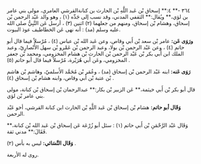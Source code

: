٣٦٤ -** ٤:** إسحاق بْن عَبد اللَّهِ بْن الحارث بن كنانةالقرشي العامري، مولى بني عامر بن لؤي،** ويُقال:** الثقفي المدني، وقد نسب إلى جَدِّه (١) ، وهو والد عَبْد الرحمن بْن إسحاق، وهشام بْن إسحاق، ومنهم من جعلهما (٢) اثنين (٣) ، أرسل عَن النَّبِيُّ صلى الله عليه وسلم (مد) : أنه نهى عَن الخطاطيف عوذ البيوت.

**ورَوَى عَن:** عامر بْن سعد بْن أَبي وقاص، وعن عَبد الله بْن عباس (٤) ، مُرْسلاً فيما قال أبو حاتم (٤) ، وعن عَبْد الرحمن بْن بولا، وعبد الرحمن بْن عَمْرو بْن سهل الأَنْصارِيّ، وعبد الملك ابن أَبي بكر بْن عَبْد الرحمن بْن الحارث بْن هشام المخزومي، ومحمد بْن جعفر المخزومي، وعَن أبي هُرَيْرة، مُرْسلاً فيما قال أبو حاتم (٥) .

**رَوَى عَنه:** ابنه عَبْد الرحمن بْن إسحاق (مد) ، وعُمَر بْن مُحَمَّد الأَسلميّ، وهاشم بْن هاشم بْن عتبة بْن أَبي وقاص، وابنه هشام بْن إسحاق (٤) .

قال أبو بكر بْن أَبي خيثمة،** عَن الزبير بْن بكار:** عبدالرحمان بْن إسحاق بْن كنانة، مولى بني عامر بْن لؤي.

**وَقَال أبو حاتم:** هشام بْن إسحاق بْن عَبد اللَّهِ بْن الحارث ابن كنانة القرشي، أخو عَبْد الرحمن.

وَقَال عَبْد الرَّحْمَنِ بْن أَبي حاتم (١) : سئل أبو زُرْعَة عَن إسحاق بْن عَبد الله بْن كنانة،** فَقَالَ:** مدني ثقة.

**وَقَال النَّسَائي:** ليس به بأس (٢) .

روى له الأربعة.